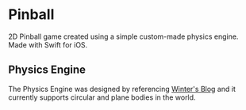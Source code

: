 # Pinball

2D Pinball game created using a simple custom-made physics engine. Made with Swift for iOS.

## Physics Engine

The Physics Engine was designed by referencing [Winter's Blog](https://blog.winter.dev/2020/designing-a-physics-engine/) and it currently supports circular and plane bodies in the world. 
